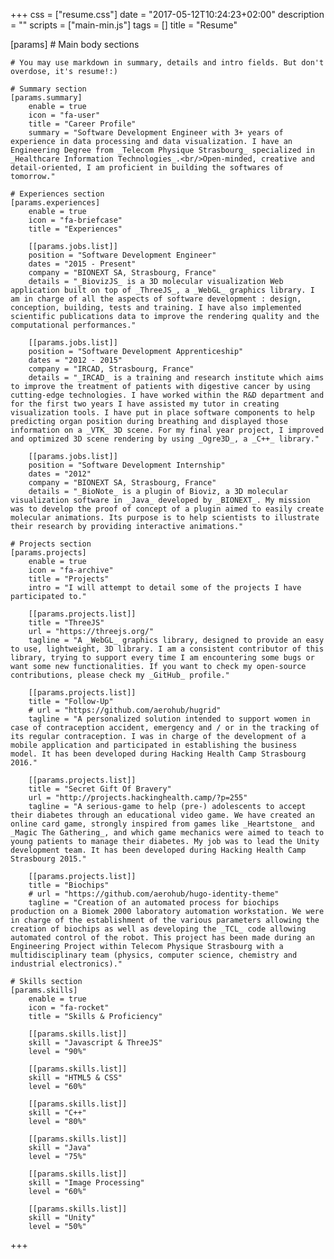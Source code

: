 +++
css = ["resume.css"]
date = "2017-05-12T10:24:23+02:00"
description = ""
scripts = ["main-min.js"]
tags = []
title = "Resume"

[params]
    # Main body sections

    # You may use markdown in summary, details and intro fields. But don't overdose, it's resume!:)

    # Summary section
    [params.summary]
        enable = true
        icon = "fa-user"
        title = "Career Profile"
        summary = "Software Development Engineer with 3+ years of experience in data processing and data visualization. I have an Engineering Degree from _Telecom Physique Strasbourg_ specialized in _Healthcare Information Technologies_.<br/>Open-minded, creative and detail-oriented, I am proficient in building the softwares of tomorrow."

    # Experiences section
    [params.experiences]
        enable = true
        icon = "fa-briefcase"
        title = "Experiences"

        [[params.jobs.list]]
        position = "Software Development Engineer"
        dates = "2015 - Present"
        company = "BIONEXT SA, Strasbourg, France"
        details = "_BiovizJS_ is a 3D molecular visualization Web application built on top of _ThreeJS_, a _WebGL_ graphics library. I am in charge of all the aspects of software development : design, conception, building, tests and training. I have also implemented scientific publications data to improve the rendering quality and the computational performances."

        [[params.jobs.list]]
        position = "Software Development Apprenticeship"
        dates = "2012 - 2015"
        company = "IRCAD, Strasbourg, France"
        details = "_IRCAD_ is a training and research institute which aims to improve the treatment of patients with digestive cancer by using cutting-edge technologies. I have worked within the R&D department and for the first two years I have assisted my tutor in creating visualization tools. I have put in place software components to help predicting organ position during breathing and displayed those information on a _VTK_ 3D scene. For my final year project, I improved and optimized 3D scene rendering by using _Ogre3D_, a _C++_ library."

        [[params.jobs.list]]
        position = "Software Development Internship"
        dates = "2012"
        company = "BIONEXT SA, Strasbourg, France"
        details = "_BioNote_ is a plugin of Bioviz, a 3D molecular visualization software in _Java_ developed by _BIONEXT_. My mission was to develop the proof of concept of a plugin aimed to easily create molecular animations. Its purpose is to help scientists to illustrate their research by providing interactive animations."

    # Projects section
    [params.projects]
        enable = true
        icon = "fa-archive"
        title = "Projects"
        intro = "I will attempt to detail some of the projects I have participated to."
        
        [[params.projects.list]]
        title = "ThreeJS"
        url = "https://threejs.org/"
        tagline = "A _WebGL_ graphics library, designed to provide an easy to use, lightweight, 3D library. I am a consistent contributor of this library, trying to support every time I am encountering some bugs or want some new functionalities. If you want to check my open-source contributions, please check my _GitHub_ profile."

        [[params.projects.list]]
        title = "Follow-Up"
        # url = "https://github.com/aerohub/hugrid"
        tagline = "A personalized solution intended to support women in case of contraception accident, emergency and / or in the tracking of its regular contraception. I was in charge of the development of a mobile application and participated in establishing the business model. It has been developed during Hacking Health Camp Strasbourg 2016."

        [[params.projects.list]]
        title = "Secret Gift Of Bravery"
        url = "http://projects.hackinghealth.camp/?p=255"
        tagline = "A serious-game to help (pre-) adolescents to accept their diabetes through an educational video game. We have created an online card game, strongly inspired from games like _Heartstone_ and _Magic The Gathering_, and which game mechanics were aimed to teach to young patients to manage their diabetes. My job was to lead the Unity development team. It has been developed during Hacking Health Camp Strasbourg 2015."

        [[params.projects.list]]
        title = "Biochips"
        # url = "https://github.com/aerohub/hugo-identity-theme"
        tagline = "Creation of an automated process for biochips production on a Biomek 2000 laboratory automation workstation. We were in charge of the establishment of the various parameters allowing the creation of biochips as well as developing the _TCL_ code allowing automated control of the robot. This project has been made during an Engineering Project within Telecom Physique Strasbourg with a multidisciplinary team (physics, computer science, chemistry and industrial electronics)."

    # Skills section
    [params.skills]
        enable = true
        icon = "fa-rocket"
        title = "Skills & Proficiency"

        [[params.skills.list]]
        skill = "Javascript & ThreeJS"
        level = "90%"

        [[params.skills.list]]
        skill = "HTML5 & CSS"
        level = "60%"

        [[params.skills.list]]
        skill = "C++"
        level = "80%"

        [[params.skills.list]]
        skill = "Java"
        level = "75%"

        [[params.skills.list]]
        skill = "Image Processing"
        level = "60%"

        [[params.skills.list]]
        skill = "Unity"
        level = "50%"

+++
